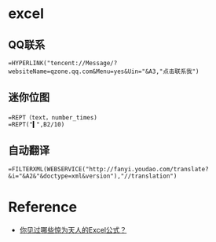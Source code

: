 # excel
## QQ联系
```excel
=HYPERLINK("tencent://Message/?websiteName=qzone.qq.com&Menu=yes&Uin="&A3,"点击联系我")
```

## 迷你位图
```excel
=REPT（text，number_times)
=REPT("▍",B2/10)
```

## 自动翻译
```excel
=FILTERXML(WEBSERVICE("http://fanyi.youdao.com/translate?&i="&A2&"&doctype=xml&version"),"//translation")
```

# Reference
- [你见过哪些惊为天人的Excel公式？](https://www.toutiao.com/i6535451547000635907/)